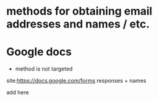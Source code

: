 # methods for obtaining email addresses and names / etc. 

# Google docs
- method is not targeted 

site:https://docs.google.com/forms responses + names  

add here 
